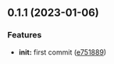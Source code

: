 ## 0.1.1 (2023-01-06)


### Features

* **init:** first commit ([e751889](https://github.com/weimob-tech/titian-h5/commit/e751889d196cff006ab86cb8e3bc7708c44fbc3a))



